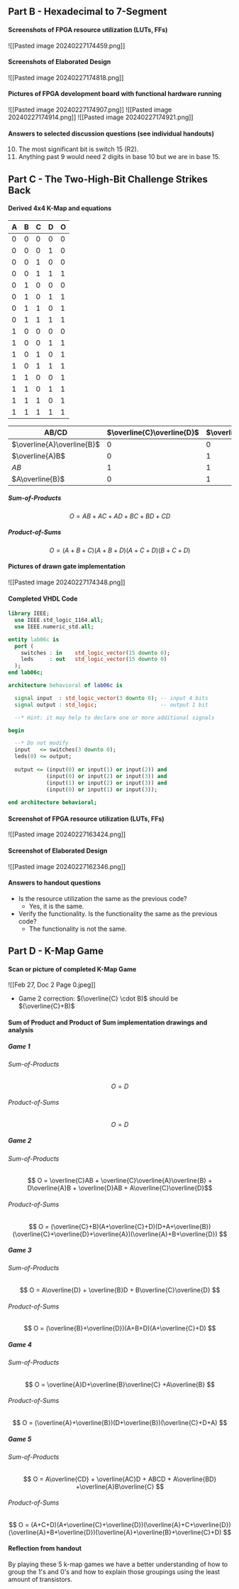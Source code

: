 ## Part B - Hexadecimal to 7-Segment
#### Screenshots of FPGA resource utilization (LUTs, FFs) 
![[Pasted image 20240227174459.png]]
#### Screenshots of Elaborated Design 
![[Pasted image 20240227174818.png]]
#### Pictures of FPGA development board with functional hardware running 
![[Pasted image 20240227174907.png]]
![[Pasted image 20240227174914.png]]
![[Pasted image 20240227174921.png]]
#### Answers to selected discussion questions (see individual handouts) 
10. The most significant bit is switch 15 (R2).
11. Anything past 9 would need 2 digits in base 10 but we are in base 15. 

## Part C - The Two-High-Bit Challenge Strikes Back
#### Derived 4x4 K-Map and equations 

| A   | B   | C   | D   | O   |
| --- | --- | --- | --- | --- |
| 0   | 0   | 0   | 0   | 0   |
| 0   | 0   | 0   | 1   | 0   |
| 0   | 0   | 1   | 0   | 0   |
| 0   | 0   | 1   | 1   | 1   |
| 0   | 1   | 0   | 0   | 0   |
| 0   | 1   | 0   | 1   | 1   |
| 0   | 1   | 1   | 0   | 1   |
| 0   | 1   | 1   | 1   | 1   |
| 1   | 0   | 0   | 0   | 0   |
| 1   | 0   | 0   | 1   | 1   |
| 1   | 0   | 1   | 0   | 1   |
| 1   | 0   | 1   | 1   | 1   |
| 1   | 1   | 0   | 0   | 1   |
| 1   | 1   | 0   | 1   | 1   |
| 1   | 1   | 1   | 0   | 1   |
| 1   | 1   | 1   | 1   | 1   |

| AB/CD                      | $\overline{C}\overline{D}$ | $\overline{C}D$ | $CD$ | $C\overline{D}$ |
| -------------------------- | -------------------------- | --------------- | ---- | --------------- |
| $\overline{A}\overline{B}$ | 0                          | 0               | 1    | 0               |
| $\overline{A}B$            | 0                          | 1               | 1    | 1               |
| $AB$                       | 1                          | 1               | 1    | 1               |
| $A\overline{B}$            | 0                          | 1               | 1    | 1               |
##### Sum-of-Products
$$ O = AB + AC + AD + BC + BD + CD $$
##### Product-of-Sums
$$ O = (A+B+C)(A+B+D)(A+C+D)(B+C+D)$$

#### Pictures of drawn gate implementation
![[Pasted image 20240227174348.png]]
#### Completed VHDL Code 
```vhdl
library IEEE;
  use IEEE.std_logic_1164.all;
  use IEEE.numeric_std.all;

entity lab06c is
  port (
    switches : in    std_logic_vector(15 downto 0);
    leds     : out   std_logic_vector(15 downto 0)
  );
end lab06c;

architecture behavioral of lab06c is

  signal input  : std_logic_vector(3 downto 0); -- input 4 bits
  signal output : std_logic;                    -- output 1 bit

  --* Hint: it may help to declare one or more additional signals

begin

  --* Do not modify
  input   <= switches(3 downto 0);
  leds(0) <= output;
  
  output <= (input(0) or input(1) or input(2)) and
		    (input(0) or input(2) or input(3)) and 
		    (input(1) or input(2) or input(3)) and 
		    (input(0) or input(1) or input(3));
  
end architecture behavioral;
```
#### Screenshot of FPGA resource utilization (LUTs, FFs) 
![[Pasted image 20240227163424.png]]
#### Screenshot of Elaborated Design 
![[Pasted image 20240227162346.png]]
#### Answers to handout questions
- Is the resource utilization the same as the previous code?
	- Yes, it is the same.
- Verify the functionality. Is the functionality the same as the previous code?
	- The functionality is not the same.

## Part D - K-Map Game
#### Scan or picture of completed K-Map Game 
![[Feb 27, Doc 2 Page 0.jpeg]]
- Game 2 correction: $(\overline{C} \cdot B)$ should be $(\overline{C}+B)$ 
#### Sum of Product and Product of Sum implementation drawings and analysis 
##### Game 1
###### Sum-of-Products
$$ O = D $$
###### Product-of-Sums
$$ O = D $$
##### Game 2
###### Sum-of-Products
$$ O = \overline{C}AB + \overline{C}\overline{A}\overline{B} + D\overline{A}B + \overline{D}AB + A\overline{C}\overline{D}$$
###### Product-of-Sums
$$ O = (\overline{C}+B)(A+\overline{C}+D)(D+A+\overline{B})(\overline{C}+\overline{D}+\overline{A})(\overline{A}+B+\overline{D}) $$
##### Game 3
###### Sum-of-Products
$$ O = A\overline{D} + \overline{B}D + B\overline{C}\overline{D} $$
###### Product-of-Sums
$$ O = (\overline{B}+\overline{D})(A+B+D)(A+\overline{C}+D) $$
##### Game 4
###### Sum-of-Products
$$ O = \overline{A}D+\overline{B}\overline{C} +A\overline{B} $$
###### Product-of-Sums
$$ O = (\overline{A}+\overline{B})(D+\overline{B})(\overline{C}+D+A) $$
##### Game 5
###### Sum-of-Products
$$ O = A\overline{CD} + \overline{AC}D + ABCD + A\overline{BD} +\overline{A}B\overline{C} $$
###### Product-of-Sums
$$ O = (A+C+D)(A+\overline{C}+\overline{D})(\overline{A}+C+\overline{D})(\overline{A}+B+\overline{D})(\overline{A}+\overline{B}+\overline{C}+D) $$

#### Reflection from handout
By playing these 5 k-map games we have a better understanding of how to group the 1's and 0's and how to explain those groupings using the least amount of transistors.
